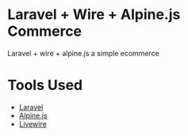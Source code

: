 # Laravel + Wire + Alpine.js Commerce
Laravel + wire + alpine.js a simple ecommerce

# Tools Used
- [Laravel](https://laravel.com/)
- [Alpine.js](https://alpinejs.org/)
- [Livewire](https://laravel-livewire.com/)
